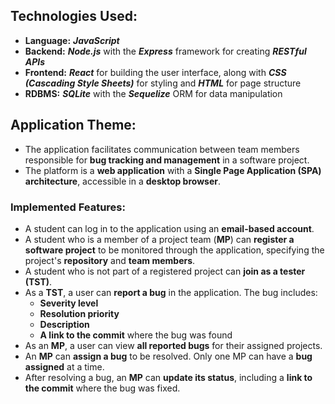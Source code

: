 ## Technologies Used:
- **Language:** ***JavaScript***
- **Backend:** ***Node.js*** with the ***Express*** framework for creating ***RESTful APIs***
- **Frontend:** ***React*** for building the user interface, along with ***CSS (Cascading Style Sheets)*** for styling and ***HTML*** for page structure
- **RDBMS:** ***SQLite*** with the ***Sequelize*** ORM for data manipulation

## Application Theme:
- The application facilitates communication between team members responsible for **bug tracking and management** in a software project.
- The platform is a **web application** with a **Single Page Application (SPA) architecture**, accessible in a **desktop browser**.

### Implemented Features:
- A student can log in to the application using an **email-based account**.
- A student who is a member of a project team (**MP**) can **register a software project** to be monitored through the application, specifying the project's **repository** and **team members**.
- A student who is not part of a registered project can **join as a tester (TST)**.
- As a **TST**, a user can **report a bug** in the application. The bug includes:
  - **Severity level**
  - **Resolution priority**
  - **Description**
  - **A link to the commit** where the bug was found
- As an **MP**, a user can view **all reported bugs** for their assigned projects.
- An **MP** can **assign a bug** to be resolved. Only one MP can have a **bug assigned** at a time.
- After resolving a bug, an **MP** can **update its status**, including a **link to the commit** where the bug was fixed.
